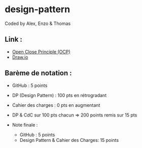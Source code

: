 # design-pattern
Coded by Alex, Enzo & Thomas


## Link :
* [Open Close Principle (OCP)](https://en.wikipedia.org/wiki/Open%E2%80%93closed_principle)
* [Draw.io](https://app.diagrams.net/#G1weRg4vI-3-lsDq9u7zxUNKmjiYok4soM)

## Barème de notation :
* GitHub : 5 points
* DP (Design Pattern) : 100 pts en rétrogradant
* Cahier des charges : 0 pts en augmentant
* DP & CdC sur 100 pts chacun => 200 points remis sur 15 pts

* Note finale :
  * GitHub : 5 points
  * Design Pattern & Cahier des Charges: 15 points 